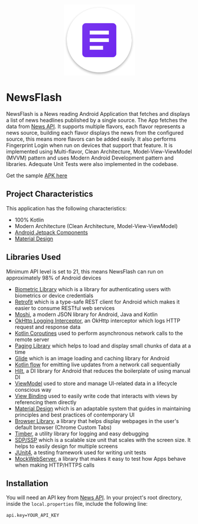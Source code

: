 <p align="center">
  <img src="app_icon.png" title="App Logo">
</p>

# NewsFlash

NewsFlash is a News reading Android Application that fetches and displays a list of news headlines published by a single source. The App fetches the data from [News API](https://newsapi.org/). It supports multiple flavors, each flavor represents a news source, building each flavor displays the news from the configured source, this means more flavors can be added easily. It also performs Fingerprint Login when run on devices that support that feature. It is implemented using Multi-flavor, Clean Architecture, Model-View-ViewModel (MVVM) pattern and uses Modern Android Development pattern and libraries. Adequate Unit Tests were also implemented in the codebase.

Get the sample [APK here](https://drive.google.com/file/d/1SIrvEX7bfnJOqHvqFMT5NNYssqN-8iRq/view?usp=share_link)

## Project Characteristics

This application has the following characteristics:
* 100% Kotlin
* Modern Architecture (Clean Architecture, Model-View-ViewModel)
* [Android Jetpack Components](https://developer.android.com/jetpack)
* [Material Design](https://material.io/develop/android/docs/getting-started)

## Libraries Used

Minimum API level is set to 21, this means NewsFlash can run on approximately 98% of Android devices
* [Biometric Library](https://developer.android.com/jetpack/androidx/releases/biometric) which is a library for authenticating users with biometrics or device credentials
* [Retrofit](https://square.github.io/retrofit/) which is a type-safe REST client for Android which makes it easier to consume RESTful web services
* [Moshi](https://github.com/square/moshi), a modern JSON library for Android, Java and Kotlin
* [OkHttp Logging Interceptor](https://github.com/square/okhttp/tree/master/okhttp-logging-interceptor), an OkHttp interceptor which logs HTTP request and response data
* [Kotlin Coroutines](https://developer.android.com/kotlin/coroutines) used to perform asynchronous network calls to the remote server
* [Paging Library](https://developer.android.com/topic/libraries/architecture/paging) which helps to load and display small chunks of data at a time
* [Glide](https://github.com/bumptech/glide) which is an image loading and caching library for Android
* [Kotlin flow](https://developer.android.com/kotlin/flow) for emitting live updates from a network call sequentially
* [Hilt](https://dagger.dev/hilt/), a DI library for Android that reduces the boilerplate of using manual DI
* [ViewModel](https://developer.android.com/topic/libraries/architecture/viewmodel) used to store and manage UI-related data in a lifecycle conscious way
* [View Binding](https://developer.android.com/topic/libraries/view-binding) used to easily write code that interacts with views by referencing them directly
* [Material Design](https://material.io/develop/android/docs/getting-started/) which is an adaptable system that guides in maintaining principles and best practices of contemporary UI
* [Browser Library](https://developer.android.com/jetpack/androidx/releases/browser), a library that helps display webpages in the user's default browser (Chrome Custom Tabs)
* [Timber](https://github.com/JakeWharton/timber), a utility library for logging and easy debugging
* [SDP/SSP](https://github.com/intuit/sdp) which is a scalable size unit that scales with the screen size. It helps to easily design for multiple screens
* [JUnit4](https://junit.org/junit4), a testing framework used for writing unit tests
* [MockWebServer](https://javadoc.io/doc/com.squareup.okhttp3/mockwebserver/3.14.9/overview-summary.html), a library that makes it easy to test how Apps behave when making HTTP/HTTPS calls

## Installation

You will need an API key from [News API](https://newsapi.org/). In your project's root directory, inside the `local.properties` file, include the following line:

````
api.key=YOUR_API_KEY
````